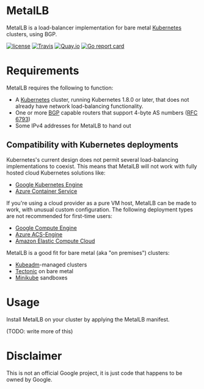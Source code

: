 # MetalLB

MetalLB is a load-balancer implementation for bare
metal [Kubernetes](https://kubernetes.io) clusters, using BGP.

[![license](https://img.shields.io/github/license/google/metallb.svg?maxAge=2592000)](https://github.com/google/netboot/blob/master/LICENSE) [![Travis](https://img.shields.io/travis/google/metallb.svg?maxAge=2592000)](https://travis-ci.org/google/netboot) [![Quay.io](https://img.shields.io/badge/containers-ready-green.svg)](https://quay.io/metallb) [![Go report card](https://goreportcard.com/badge/github.com/google/metallb)](https://goreportcard.com/report/github.com/google/metallb)

# Requirements

MetalLB requires the following to function:

- A [Kubernetes](https://kubernetes.io) cluster, running Kubernetes
  1.8.0 or later, that does not already have network load-balancing
  functionality.
- One or
  more [BGP](https://en.wikipedia.org/wiki/Border_Gateway_Protocol)
  capable routers that support 4-byte AS numbers
  ([RFC 6793](https://tools.ietf.org/html/rfc6793))
- Some IPv4 addresses for MetalLB to hand out

## Compatibility with Kubernetes deployments

Kubernetes's current design does not permit several load-balancing
implementations to coexist. This means that MetalLB will not work with
fully hosted cloud Kubernetes solutions like:
- [Google Kubernetes Engine](https://cloud.google.com/kubernetes-engine/)
- [Azure Container Service](https://azure.microsoft.com/en-us/services/container-service/)

If you're using a cloud provider as a pure VM host, MetalLB can be
made to work, with unusual custom configuration. The following
deployment types are not recommended for first-time users:
- [Google Compute Engine](https://kubernetes.io/docs/getting-started-guides/gce/)
- [Azure ACS-Engine](https://github.com/Azure/acs-engine/blob/master/docs/kubernetes.md)
- [Amazon Elastic Compute Cloud](https://kubernetes.io/docs/getting-started-guides/aws/)

MetalLB is a good fit for bare metal (aka "on premises") clusters:
- [Kubeadm](https://kubernetes.io/docs/setup/independent/create-cluster-kubeadm/)-managed clusters
- [Tectonic](https://coreos.com/tectonic/) on bare metal
- [Minikube](https://github.com/kubernetes/minikube) sandboxes

# Usage

Install MetalLB on your cluster by applying the MetalLB manifest.

(TODO: write more of this)

# Disclaimer

This is not an official Google project, it is just code that happens
to be owned by Google.
